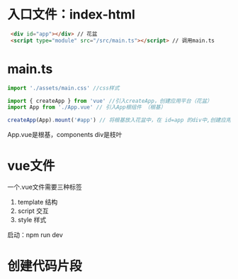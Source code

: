 
# 入口文件：index-html
```html
 <div id="app"></div> // 花盆
 <script type="module" src="/src/main.ts"></script> // 调用main.ts
```
# main.ts

```typescript
import './assets/main.css' //css样式

import { createApp } from 'vue' //引入createApp，创建应用平台（花盆）
import App from './App.vue' // 引入App根组件 （根基）

createApp(App).mount('#app') // 将根基放入花盆中，在 id=app 的div中,创建应用实例


```

App.vue是根基，components div是枝叶

# vue文件
一个.vue文件需要三种标签
1. template  结构
2. script   交互
3. style   样式

启动：npm run dev

# 创建代码片段